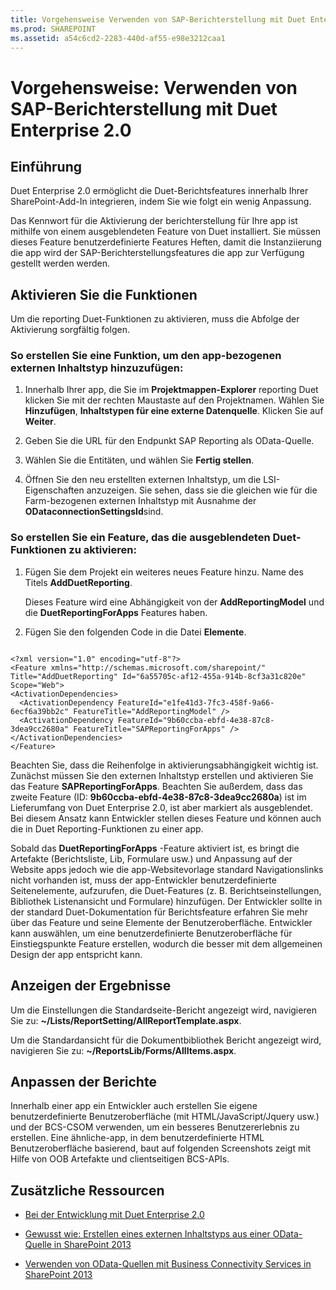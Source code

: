 ```yaml
---
title: Vorgehensweise Verwenden von SAP-Berichterstellung mit Duet Enterprise 2.0
ms.prod: SHAREPOINT
ms.assetid: a54c6cd2-2283-440d-af55-e98e3212caa1
---
```



# Vorgehensweise: Verwenden von SAP-Berichterstellung mit Duet Enterprise 2.0

## Einführung
<a name="bkmk_Introduction"> </a>

Duet Enterprise 2.0 ermöglicht die Duet-Berichtsfeatures innerhalb Ihrer SharePoint-Add-In integrieren, indem Sie wie folgt ein wenig Anpassung.
  
    
    
Das Kennwort für die Aktivierung der berichterstellung für Ihre app ist mithilfe von einem ausgeblendeten Feature von Duet installiert. Sie müssen dieses Feature benutzerdefinierte Features Heften, damit die Instanziierung die app wird der SAP-Berichterstellungsfeatures die app zur Verfügung gestellt werden werden.
  
    
    

## Aktivieren Sie die Funktionen
<a name="bkmk_EnablingTheFeatures"> </a>

Um die reporting Duet-Funktionen zu aktivieren, muss die Abfolge der Aktivierung sorgfältig folgen.
  
    
    

### So erstellen Sie eine Funktion, um den app-bezogenen externen Inhaltstyp hinzuzufügen:


1. Innerhalb Ihrer app, die Sie im **Projektmappen-Explorer** reporting Duet klicken Sie mit der rechten Maustaste auf den Projektnamen. Wählen Sie **Hinzufügen**, **Inhaltstypen für eine externe Datenquelle**. Klicken Sie auf **Weiter**.
    
  
2. Geben Sie die URL für den Endpunkt SAP Reporting als OData-Quelle.
    
  
3. Wählen Sie die Entitäten, und wählen Sie **Fertig stellen**.
    
  
4. Öffnen Sie den neu erstellten externen Inhaltstyp, um die LSI-Eigenschaften anzuzeigen. Sie sehen, dass sie die gleichen wie für die Farm-bezogenen externen Inhaltstyp mit Ausnahme der **ODataconnectionSettingsId**sind.
    
  

### So erstellen Sie ein Feature, das die ausgeblendeten Duet-Funktionen zu aktivieren:


1. Fügen Sie dem Projekt ein weiteres neues Feature hinzu. Name des Titels **AddDuetReporting**.
    
    Dieses Feature wird eine Abhängigkeit von der **AddReportingModel** und die **DuetReportingForApps** Features haben.
    
  
2. Fügen Sie den folgenden Code in die Datei **Elemente**.
    
  ```
  
<?xml version="1.0" encoding="utf-8"?>
<Feature xmlns="http://schemas.microsoft.com/sharepoint/" Title="AddDuetReporting" Id="6a55705c-af12-455a-914b-8cf3a31c820e" Scope="Web">
  <ActivationDependencies>
    <ActivationDependency FeatureId="e1fe41d3-7fc3-458f-9a66-6ecf6a39bb2c" FeatureTitle="AddReportingModel" />
    <ActivationDependency FeatureId="9b60ccba-ebfd-4e38-87c8-3dea9cc2680a" FeatureTitle="SAPReportingForApps" />
  </ActivationDependencies>
</Feature>

  ```

Beachten Sie, dass die Reihenfolge in aktivierungsabhängigkeit wichtig ist. Zunächst müssen Sie den externen Inhaltstyp erstellen und aktivieren Sie das Feature **SAPReportingForApps**. Beachten Sie außerdem, dass das zweite Feature (ID: **9b60ccba-ebfd-4e38-87c8-3dea9cc2680a**) ist im Lieferumfang von Duet Enterprise 2.0, ist aber markiert als ausgeblendet. Bei diesem Ansatz kann Entwickler stellen dieses Feature und können auch die in Duet Reporting-Funktionen zu einer app.
  
    
    
Sobald das **DuetReportingForApps** -Feature aktiviert ist, es bringt die Artefakte (Berichtsliste, Lib, Formulare usw.) und Anpassung auf der Website apps jedoch wie die app-Websitevorlage standard Navigationslinks nicht vorhanden ist, muss der app-Entwickler benutzerdefinierte Seitenelemente, aufzurufen, die Duet-Features (z. B. Berichtseinstellungen, Bibliothek Listenansicht und Formulare) hinzufügen. Der Entwickler sollte in der standard Duet-Dokumentation für Berichtsfeature erfahren Sie mehr über das Feature und seine Elemente der Benutzeroberfläche. Entwickler kann auswählen, um eine benutzerdefinierte Benutzeroberfläche für Einstiegspunkte Feature erstellen, wodurch die besser mit dem allgemeinen Design der app entspricht kann.
  
    
    

## Anzeigen der Ergebnisse
<a name="bkmk_ViewingTheResults"> </a>

Um die Einstellungen die Standardseite-Bericht angezeigt wird, navigieren Sie zu: **~/Lists/ReportSetting/AllReportTemplate.aspx**.
  
    
    
Um die Standardansicht für die Dokumentbibliothek Bericht angezeigt wird, navigieren Sie zu: **~/ReportsLib/Forms/AllItems.aspx**.
  
    
    

## Anpassen der Berichte
<a name="bkmk_CustomizingTheReports"> </a>

Innerhalb einer app ein Entwickler auch erstellen Sie eigene benutzerdefinierte Benutzeroberfläche (mit HTML/JavaScript/Jquery usw.) und der BCS-CSOM verwenden, um ein besseres Benutzererlebnis zu erstellen. Eine ähnliche-app, in dem benutzerdefinierte HTML Benutzeroberfläche basierend, baut auf folgenden Screenshots zeigt mit Hilfe von OOB Artefakte und clientseitigen BCS-APIs.
  
    
    

## Zusätzliche Ressourcen
<a name="bk_addresources"> </a>


-  [Bei der Entwicklung mit Duet Enterprise 2.0](developing-with-duet-enterprise-2-0.md)
    
  
-  [Gewusst wie: Erstellen eines externen Inhaltstyps aus einer OData-Quelle in SharePoint 2013](how-to-create-an-external-content-type-from-an-odata-source-in-sharepoint-2013.md)
    
  
-  [Verwenden von OData-Quellen mit Business Connectivity Services in SharePoint 2013](using-odata-sources-with-business-connectivity-services-in-sharepoint-2013.md)
    
  

